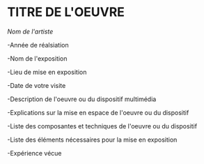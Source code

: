 # TITRE DE L'OEUVRE

*Nom de l'artiste*

-Année de réalsiation

-Nom de l'exposition

-Lieu de mise en exposition

-Date de votre visite

-Description de l'oeuvre ou du dispositif multimédia

-Explications sur la mise en espace de l'oeuvre ou du dispositif

-Liste des composantes et techniques de l'oeuvre ou du dispositif 

-Liste des éléments nécessaires pour la mise en exposition

-Expérience vécue
